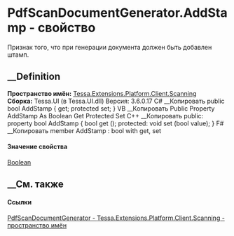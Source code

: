 # PdfScanDocumentGenerator.AddStamp - свойство
Признак того, что при генерации документа должен быть добавлен штамп.
## __Definition
 **Пространство имён:**
[Tessa.Extensions.Platform.Client.Scanning](N_Tessa_Extensions_Platform_Client_Scanning.htm)  
 **Сборка:** Tessa.UI (в Tessa.UI.dll) Версия: 3.6.0.17
C# __Копировать
     public bool AddStamp { get; protected set; }
VB __Копировать
     Public Property AddStamp As Boolean
    	Get
    	Protected Set
C++ __Копировать
     public:
    property bool AddStamp {
    	bool get ();
    	protected: void set (bool value);
    }
F# __Копировать
     member AddStamp : bool with get, set
#### Значение свойства
[Boolean](https://learn.microsoft.com/dotnet/api/system.boolean)
##  __См. также
#### Ссылки
[PdfScanDocumentGenerator -
](T_Tessa_Extensions_Platform_Client_Scanning_PdfScanDocumentGenerator.htm)
[Tessa.Extensions.Platform.Client.Scanning - пространство
имён](N_Tessa_Extensions_Platform_Client_Scanning.htm)
